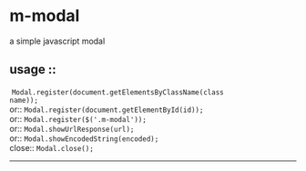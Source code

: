 # m-modal
a simple javascript modal

usage ::
-------------------------------------------------------------------------------------

&nbsp;<code>Modal.register(document.getElementsByClassName(class name));</code><br/>
or::
<code>Modal.register(document.getElementById(id));</code><br/>
or::
<code>Modal.register($('.m-modal'));</code><br/>
or::
<code>Modal.showUrlResponse(url);</code><br/>
or::
<code>Modal.showEncodedString(encoded);</code><br/>
close::
<code>Modal.close();</code>

-------------------------------------------------------------------------------------
